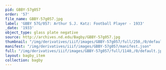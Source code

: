```yaml
---
pid: GBBY-57g057
order: '57'
file_name: GBBY-57g057.jpg
label: 'GBBY 57G/057: Arthur S.J. Katz: Football Player - 1933'
_date: '1933'
object_type: glass plate negative
source: http://archives.nd.edu/Bagby/GBBY-57g057.jpg
thumbnail: "/img/derivatives/iiif/images/GBBY-57g057/full/250,/0/default.jpg"
manifest: "/img/derivatives/iiif/images/GBBY-57g057/manifest.json"
full: "/img/derivatives/iiif/images/GBBY-57g057/full/1140,/0/default.jpg"
layout: bagby_item
collection: bagby
---
```

